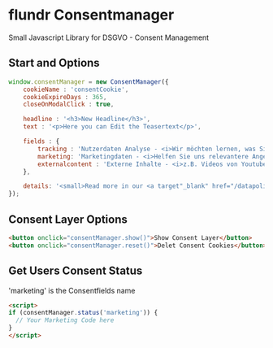 # flundr Consentmanager
Small Javascript Library for DSGVO - Consent Management

## Start and Options
```javascript
window.consentManager = new ConsentManager({
	cookieName : 'consentCookie',
	cookieExpireDays : 365,
	closeOnModalClick : true,

	headline : '<h3>New Headline</h3>',
	text : '<p>Here you can Edit the Teasertext</p>',

	fields : {
		tracking : 'Nutzerdaten Analyse - <i>Wir möchten lernen, was Sie bei uns interessiert</i>',
		marketing: 'Marketingdaten - <i>Helfen Sie uns relevantere Angebote zu erstellen</i>',
		externalcontent : 'Externe Inhalte - <i>z.B. Videos von Youtube</i>'
	},

	details: '<small>Read more in our <a target"_blank" href="/datapolicy">Datapolicy</a></small>'
});
```

## Consent Layer Options
```html
<button onclick="consentManager.show()">Show Consent Layer</button>
<button onclick="consentManager.reset()">Delet Consent Cookies</button>
```

## Get Users Consent Status
'marketing' is the Consentfields name
```html
<script>
if (consentManager.status('marketing')) {
  // Your Marketing Code here	
}
</script>
```
